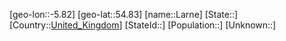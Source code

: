 ﻿---
location: [54.83,-5.82]
type: City
tags:
- geo/City


SpocWebEntityId: 31856
isDeleted: false
confidential: public

---
[geo-lon::-5.82]
[geo-lat::54.83]
[name::Larne]
[State::]
[Country::[United_Kingdom](geo/Continent/Europe/United_Kingdom.md)]
[StateId::]
[Population::]
[Unknown::]

